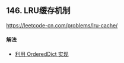 ## 146. LRU缓存机制

https://leetcode-cn.com/problems/lru-cache/


#### 解法  

* [利用 OrderedDict 实现](_1.py)

